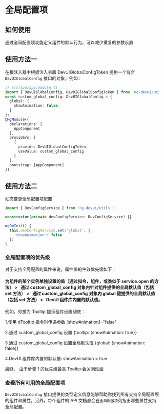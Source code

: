 # 全局配置项

## 如何使用

通过全局配置项功能定义组件的默认行为，可以减少重复的参数设置

## 使用方法一

在根注入器中根据注入令牌 DevUIGlobalConfigToken 提供一个符合 `DevUIGlobalConfig` 接口的对象。例如：

```typescript
// src/app/app.module.ts
import { DevUIGlobalConfig, DevUIGlobalConfigToken } from 'ng-devui/utils';
const custom_global_config: DevUIGlobalConfig = {
  global: {
    showAnimation: false,
  }
};
@NgModule({
  declarations: [
    AppComponent
  ],
  providers: [
    {
      provide: DevUIGlobalConfigToken,
      useValue: custom_global_config
    }
  ],
  bootstrap: [AppComponent]
})
```

## 使用方法二

动态变更全局配置项配置

```typescript
import { DevConfigService } from 'ng-devui/utils';

constructor(private devConfigService: DevConfigService) {}

ngOnInit() {
  this.devConfigService.set('global', {
    'showAnimation': false
  })
}

```

### 全局配置项的优先级

对于支持全局配置的属性来说，属性值的生效优先级如下：

#### 为组件的某个实例单独设置的值（通过指令，组件，或类似于 service.open 的方法） > &nbsp; 通过 custom_global_config 对象内针对组件提供的全局默认值（包括 set 方法） > &nbsp; 通过 custom_global_config 对象内 global 键提供的全局默认值（包括 set 方法） > &nbsp; DevUI 组件库内置的默认值。

例如，你想为 Tooltip 提示组件设置动效：

1.使用 dTooltip 指令时传递参数 [showAnimation]="false"

2.通过 custom_global_config 设置 {tooltip: {showAnimation: true}}

3.通过 custom_global_config 设置全局默认值 {global: {showAnimation: false}}

4.DevUI 组件库内置的默认值: showAnimation = true

最终， 由于步骤 1 的优先级最高 Tooltip 会关闭动画

### 查看所有可用的全局配置项

`DevUIGlobalConfig` 接口提供的类型定义信息能够帮助你找到所有支持全局配置项的组件和属性。另外，每个组件的 API 文档都会在`全局配置项`列指出哪些属性支持全局配置。

